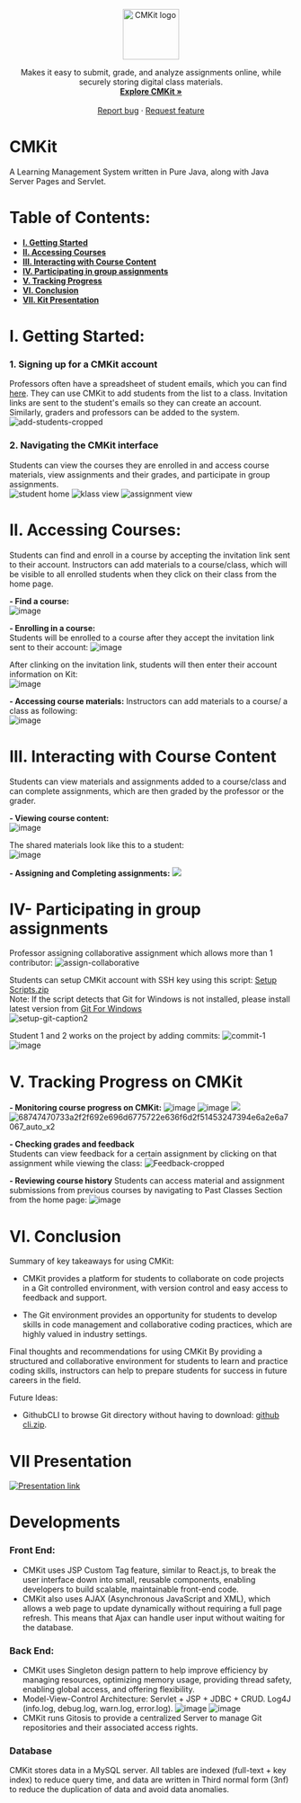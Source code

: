 <p align="center">
  <a href="https://thanhvu0895.github.io/CMKit-Learning-Management-System/">
    <img src="https://user-images.githubusercontent.com/75138396/222400712-e7827e82-c1d6-4b12-b2f7-37b88f2143c9.png" alt="CMKit logo" width="100" height="90">
  </a>
</p>

<p align="center">
  Makes it easy to submit, grade, and analyze assignments online, while securely storing digital class materials.
  <br>
  <a href="http://codingmentorkit.com"><strong>Explore CMKit »</strong></a>
  <br>
  <br>
  <a href="https://github.com/thanhvu0895/CMKit-Learning-Management-System/issues/new">Report bug</a>
  ·
  <a href="https://github.com/thanhvu0895/CMKit-Learning-Management-System/issues/new?assignees=&labels=feature+request&template=feature_request.md&title=">Request feature</a>
</p>

# CMKit

A Learning Management System written in Pure Java, along with Java Server Pages and Servlet.

# Table of Contents:
- **[I. Getting Started](#i-getting-started)**  
- **[II. Accessing Courses](#ii-accessing-courses)**  
- **[III. Interacting with Course Content](#iii-interacting-with-course-content)**   
- **[IV. Participating in group assignments](#iv--participating-in-group-assignments)**  
- **[V. Tracking Progress](#v-tracking-progress-on-cmkit)**  
- **[VI. Conclusion](#vi-conclusion)**  
- **[VII. Kit Presentation](#vii-kit-presentation)**  

# I. Getting Started:

### 1. Signing up for a CMKit account

Professors often have a spreadsheet of student emails, which you can find [here](https://docs.google.com/spreadsheets/d/18tLlYL6Ftcdbk3ESXvmq6mcj5V_AyjW4V-mDUHLGiyk/edit#gid=0). They can use CMKit to add students from the list to a class. Invitation links are sent to the student's emails so they can create an account. Similarly, graders and professors can be added to the system.
![add-students-cropped](https://user-images.githubusercontent.com/75138396/221392328-bc2f81d1-e07e-46e8-8be9-3f3e8ba350f8.gif)

### 2. Navigating the CMKit interface

Students can view the courses they are enrolled in and access course materials, view assignments and their grades, and participate in group assignments.  
![student home](https://i.imgur.com/YsTt7sa.jpg)
![klass view](https://i.imgur.com/Q8lGsfj.jpg)
![assignment view](https://user-images.githubusercontent.com/75138396/221348916-6495c393-08df-420f-8140-806f0d9b99b2.png)

# II. Accessing Courses:

Students can find and enroll in a course by accepting the invitation link sent to their account. Instructors can add materials to a course/class, which will be visible to all enrolled students when they click on their class from the home page.

**- Find a course:**  
![image](https://user-images.githubusercontent.com/75138396/221346966-7ed1d63f-cb29-4d0c-a89f-74abc874ef28.png)
 
**- Enrolling in a course:**  
Students will be enrolled to a course after they accept the invitation link sent to their account:
![image](https://user-images.githubusercontent.com/75138396/221348527-94cedb18-2320-4e43-a919-e0dc08e37510.png)

After clinking on the invitation link, students will then enter their account information on Kit:  
![image](https://user-images.githubusercontent.com/75138396/221348557-2e9be32d-572f-4b5a-a7ce-11b7942e77ce.png)

**- Accessing course materials:**
Instructors can add materials to a course/ a class as following:  
![image](https://user-images.githubusercontent.com/75138396/221347258-79db8124-12fe-4639-a271-faf38eaa1b0e.png)

# III. Interacting with Course Content
Students can view materials and assignments added to a course/class and can complete assignments, which are then graded by the professor or the grader.


**- Viewing course content:**   
![image](https://user-images.githubusercontent.com/75138396/221347440-835e823d-82cb-4605-8f8c-23cfe6a94dba.png)

The shared materials look like this to a student:  
![image](https://user-images.githubusercontent.com/75138396/221347154-bd7ff856-672a-404a-9193-ea5651e7dc51.png)



**- Assigning and Completing assignments:**
![](https://i.imgur.com/zvVtYPJ.gif)

# IV- Participating in group assignments

Professor assigning collaborative assignment which allows more than 1 contributor:
![assign-collaborative](https://user-images.githubusercontent.com/75138396/221622838-f3c76c02-4e0b-4f1b-b39f-ee10a9bb8d6e.gif)

Students can setup CMKit account with SSH key using this script: [Setup Scripts.zip](https://github.com/thanhvu0895/CMKit-Java-Learning-Management-System/files/10841670/Setup.Scripts.zip)  
Note: If the script detects that Git for Windows is not installed, please install latest version from [Git For Windows](https://git-scm.com/download/win)  
![setup-git-caption2](https://user-images.githubusercontent.com/75138396/221642502-276cecaf-109e-4f62-9250-bb1328ae0fc1.gif)

Student 1 and 2 works on the project by adding commits:
![commit-1](https://user-images.githubusercontent.com/75138396/221660301-0862c00f-d238-45b8-878b-30fcd20099d3.gif)
![image](https://user-images.githubusercontent.com/75138396/221661753-8bc2c3c1-866c-458d-ae6b-ada6c9923719.png)


# V. Tracking Progress on CMKit

**- Monitoring course progress on CMKit:**
![image](https://user-images.githubusercontent.com/75138396/221346807-30dc16cf-6f08-4caa-b8c5-af9a906a7ca2.png)
![image](https://user-images.githubusercontent.com/75138396/221664811-dd82dac6-8c23-4fe2-a027-efc2dc023b3a.png)
![](https://i.imgur.com/8mTLYMU.jpg)
![68747470733a2f2f692e696d6775722e636f6d2f51453247394e6a2e6a7067_auto_x2](https://user-images.githubusercontent.com/75138396/221663960-59719a7e-f852-48d4-bc94-b32b3f1670de.jpg)

**- Checking grades and feedback**  
Students can view feedback for a certain assignment by clicking on that assignment while viewing the class:
![Feedback-cropped](https://user-images.githubusercontent.com/75138396/221392232-3f88e719-24e1-4adf-aa4b-58cea890fe32.gif)

**- Reviewing course history**
Students can access material and assignment submissions from previous courses by navigating to Past Classes Section from the home page:
![image](https://user-images.githubusercontent.com/75138396/221349089-ec661f57-af97-4bf8-96a7-9c42b0e6c708.png)

# VI. Conclusion

Summary of key takeaways for using CMKit:

- CMKit provides a platform for students to collaborate on code projects in a Git controlled environment, with version control and easy access to feedback and support.

- The Git environment provides an opportunity for students to develop skills in code management and collaborative coding practices, which are highly valued in industry settings.

Final thoughts and recommendations for using CMKit
By providing a structured and collaborative environment for students to learn and practice coding skills, instructors can help to prepare students for success in future careers in the field.

Future Ideas:
- GithubCLI to browse Git directory without having to download: [github cli.zip](https://github.com/thanhvu0895/CMKit-Java-Learning-Management-System/files/10848853/github.cli.zip). 

# VII Presentation 
[![Presentation link](https://i.imgur.com/tnuMkYt.png)](https://drive.google.com/file/d/1HmIBZJtRYmAtaYE_QU23V37QcD_5UOAY/view)

# Developments 
### Front End:

- CMKit uses JSP Custom Tag feature, similar to React.js, to break the user interface down into small, reusable components, enabling developers to build scalable, maintainable front-end code. 
- CMKit also uses AJAX (Asynchronous JavaScript and XML), which allows a web page to update dynamically without requiring a full page refresh. This means that Ajax can handle user input without waiting for the database.  

### Back End:

- CMKit uses Singleton design pattern to help improve efficiency by managing resources, optimizing memory usage, providing thread safety, enabling global access, and offering flexibility. 
- Model-View-Control Architecture: Servlet + JSP + JDBC + CRUD. Log4J (info.log, debug.log, warn.log, error.log). 
![image](https://user-images.githubusercontent.com/75138396/221334562-8e5d23de-6d76-49e9-a14a-d492fa3bbfe5.png)
![image](https://user-images.githubusercontent.com/75138396/221334584-7a94e4f9-b5d7-4140-968a-e43fa7a7a35a.png)
- CMKit runs Gitosis to provide a centralized Server to manage Git repositories and their associated access rights.

### Database

CMKit stores data in a MySQL server. All tables are indexed (full-text + key index) to reduce query time, and data are written in Third normal form (3nf) to reduce the duplication of data and avoid data anomalies.

